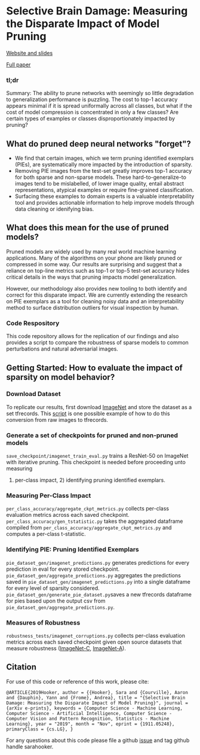 # Selective Brain Damage: Measuring the Disparate Impact of Model Pruning

[Website and slides](https://weightpruningdamage.github.io/)

[Full paper](https://arxiv.org/abs/1911.05248)

### tl;dr

Summary: The ability to prune networks with seemingly so little degradation to
generalization performance is puzzling. The cost to top-1 accuracy appears
minimal if it is spread uniformally across all classes, but what if the cost of
model compression is concentrated in only a few classes? Are certain types of
examples or classes disproportionately impacted by pruning?

## What do pruned deep neural networks "forget"?

- We find that certain images, which we term pruning identified exemplars (PIEs), are systematically more impacted by the introduction of sparsity.
- Removing PIE images from the test-set greatly improves top-1 accuracy for both sparse and non-sparse models. These hard-to-generalize-to images tend to be mislabelled, of lower image quality, entail abstract representations, atypical examples or require fine-grained classification.
- Surfacing these examples to domain experts is a valuable interpretability tool and provides actionable information to help improve models through data cleaning or idenifying bias.

## What does this mean for the use of pruned models?

Pruned models are widely used by many real world machine learning applications.
Many of the algorithms on your phone are likely pruned or compressed in some
way. Our results are surprising and suggest that a reliance on top-line metrics
such as top-1 or top-5 test-set accuracy hides critical details in the ways that
pruning impacts model generalization.

However, our methodology also provides new tooling to both identify and correct
for this disparate impact. We are currently extending the research on PIE
exemplars as a tool for cleaning noisy data and an interpretability method to surface
distribution outliers for visual inspection by human.

### Code Respository

This code repository allows for the replication of our findings and also provides a script to compare the robustness of sparse models to common perturbations and natural adversarial images.

## Getting Started: How to evaluate the impact of sparsity on model behavior?

### Download Dataset

To replicate our results, first download [ImageNet](http://www.image-net.org/) and store the dataset as a set tfrecords. This [script](https://github.com/tensorflow/models/blob/master/research/inception/inception/data/build_image_data.py) is one possible example of how to do this conversion from raw images to tfrecords.

### Generate a set of checkpoints for pruned and non-pruned models

`save_checkpoint/imagenet_train_eval.py` trains a ResNet-50 on ImageNet with
iterative pruning. This checkpoint is needed before proceeding unto measuring
1) per-class impact, 2) identifying pruning identified exemplars.

### Measuring Per-Class Impact

`per_class_accuracy/aggregate_ckpt_metrics.py` collects per-class evaluation metrics across each saved checkpoint.
`per_class_accuracy/gen_tstatistic.py` takes the aggregated dataframe compiled from `per_class_accuracy/aggregate_ckpt_metrics.py` and computes a per-class t-statistic.

### Identifying PIE: Pruning Identified Exemplars

`pie_dataset_gen/imagenet_predictions.py` generates predictions for every prediction in eval for every stored checkpoint.
`pie_dataset_gen/aggregate_predictions.py` aggregates the predictions saved in `pie_dataset_gen/imagenet_predictions.py` into a single dataframe for every level of sparsity considered.
`pie_dataset_gen/generate_pie_dataset.py`saves a new tfrecords dataframe for pies based upon the output csv from `pie_dataset_gen/aggregate_predictions.py`.

### Measures of Robustness

`robustness_tests/imagenet_corruptions.py` collects per-class evaluation metrics across each saved checkpoint given open source datasets that measure robustness ([ImageNet-C](https://github.com/hendrycks/robustness), [ImageNet-A](https://github.com/hendrycks/natural-adv-examples)).

## Citation

For use of this code or reference of this work, please cite:

`
@ARTICLE{2019Hooker,
       author = {{Hooker}, Sara and {Courville}, Aaron and {Dauphin}, Yann and
         {Frome}, Andrea},
        title = "{Selective Brain Damage: Measuring the Disparate Impact of Model Pruning}",
      journal = {arXiv e-prints},
     keywords = {Computer Science - Machine Learning, Computer Science - Artificial Intelligence, Computer Science - Computer Vision and Pattern Recognition, Statistics - Machine Learning},
         year = "2019",
        month = "Nov",
       eprint = {1911.05248},
 primaryClass = {cs.LG},
}
`

For any questions about this code please file a github [issue](https://github.com/google-research/google-research/issues) and tag github handle sarahooker.




